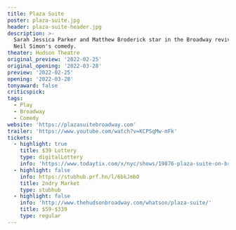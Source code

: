 ```yaml
---
title: Plaza Suite
poster: plaza-suite.jpg
header: plaza-suite-header.jpg
description: >-
  Sarah Jessica Parker and Matthew Broderick star in the Broadway revival of
  Neil Simon's comedy.
theater: Hudson Theatre
original_preview: '2022-02-25'
original_opening: '2022-03-28'
preview: '2022-02-25'
opening: '2022-03-28'
tonyaward: false
criticspick: 
tags: 
  - Play
  - Broadway
  - Comedy
website: 'https://plazasuitebroadway.com'
trailer: 'https://www.youtube.com/watch?v=KCPSqMw-mFk'
tickets:
  - highlight: true
    title: $39 Lottery
    type: digitalLottery
    info: 'https://www.todaytix.com/x/nyc/shows/19876-plaza-suite-on-broadway'
  - highlight: false
    info: https://stubhub.prf.hn/l/6bkJmbO
    title: 2ndry Market
    type: stubhub
  - highlight: false
    info: 'http://www.thehudsonbroadway.com/whatson/plaza-suite/'
    title: $59-$339
    type: regular
---
```

